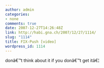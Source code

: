 ```yaml
---
author: admin
categories:
- none
comments: true
date: 2007-12-27T14:26:48Z
link: http://habi.gna.ch/2007/12/27/1114/
slug: "1114"
title: FIX-Push [video]
wordpress_id: 1114
---
```


donâ€™t think about it if you donâ€™t get itâ€¦  


